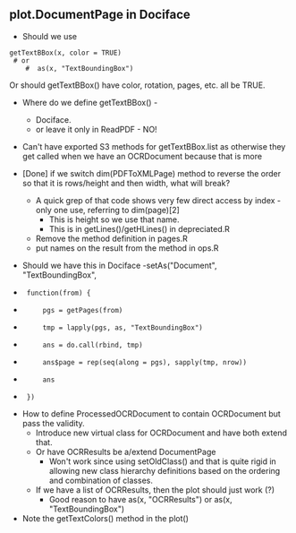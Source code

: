 ## plot.DocumentPage in Dociface
+  Should we use
```
getTextBBox(x, color = TRUE)
 # or
    #  as(x, "TextBoundingBox")
```
  Or should getTextBBox() have color, rotation, pages, etc. all be TRUE.
  
  
+ Where do we define getTextBBox() - 
  + Dociface.  
  + or leave it only in ReadPDF - NO!
  

+ Can't have exported S3 methods for getTextBBox.list  as otherwise they get called when we have an
  OCRDocument
   because that is more 

+ [Done] if we switch dim(PDFToXMLPage) method to reverse the order so that it is rows/height and then
  width, what will break?
  + A quick grep of that code shows very few direct access by index - only one use, referring to
    dim(page)[2]
	+ This is height so we use that name.
	+ This is in getLines()/getHLines() in depreciated.R
  + Remove the method definition in pages.R
  + put names on the result from the method in ops.R


+ Should we have this in Dociface
-setAs("Document", "TextBoundingBox",
-      function(from) {
-          pgs = getPages(from)
-          tmp = lapply(pgs, as, "TextBoundingBox")
-          ans = do.call(rbind, tmp)
-          ans$page = rep(seq(along = pgs), sapply(tmp, nrow))
-          ans
-      })


+ How to define ProcessedOCRDocument to contain OCRDocument 
  but pass the validity.
   + Introduce new virtual class for OCRDocument and have both extend that.
   + Or have OCRResults be a/extend DocumentPage
      + Won't work since using setOldClass() and that is quite rigid in allowing new class
        hierarchy definitions based on the ordering and combination of classes.
   +  If we have a list of OCRResults, then the plot should just work (?)
      + Good reason to have as(x, "OCRResults") or as(x, "TextBoundingBox")
+ Note the getTextColors() method in the plot()
